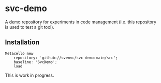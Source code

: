 # svc-demo

A demo repository for experiments in code management (i.e. this repository is used to test a git tool).

## Installation

```st
Metacello new
	repository: 'github://svenvc/svc-demo:main/src';
	baseline: 'SvcDemo';
	load
```

This is work in progress.
